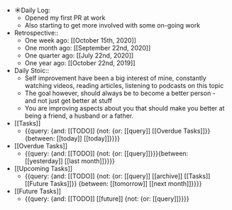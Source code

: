 - ☀️Daily Log:
    - Opened my first PR at work
    - Also starting to get more involved with some on-going work
- Retrospective::
    - One week ago: [[October 15th, 2020]]
    - One month ago: [[September 22nd, 2020]]
    - One quarter ago: [[July 22nd, 2020]]
    - One year ago: [[October 22nd, 2019]]
- Daily Stoic::
    - Self improvement have been a big interest of mine, constantly watching videos, reading articles, listening to podcasts on this topic
    - The goal however, should always be to become a better person - and not just get better at stuff
    - You are improving aspects about you that should make you better at being a friend, a husband or a father. 
- [[Tasks]]
    - {{query: {and: [[TODO]] {not: {or: [[query]] [[Overdue Tasks]]}} {between: [[today]] [[today]]}}}}
- [[Overdue Tasks]]
    - {{query: {and: [[TODO]] {not: {or: [[query]]}}}{between: [[yesterday]] [[last month]]}}}}
- [[Upcoming Tasks]]
    - {{query: {and: [[TODO]] {not: {or: [[query]] [[archive]] [[Tasks]] [[Future Tasks]]}} {between: [[tomorrow]] [[next month]]}}}}
- [[Future Tasks]]
    - {{query: {and: [[TODO]] [[future]] {not: {or: [[query]]}}}}
